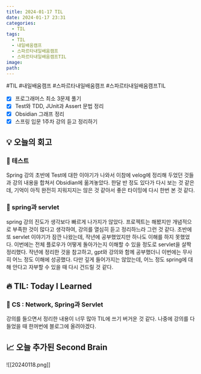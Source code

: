 ```yaml
---
title: 2024-01-17 TIL
date: 2024-01-17 23:31
categories:
  - TIL
tags:
  - TIL
  - 내일배움캠프
  - 스파르타내일배움캠프
  - 스파르타내일배움캠프TIL
image: 
path:
---
```

#TIL #내일배움캠프 #스파르타내일배움캠프 #스파르타내일배움캠프TIL 


- [x] 프로그래머스 최소 3문제 풀기
- [x] Test와 TDD, JUnit과 Assert 문법 정리
- [x] Obsidian 그래프 정리
- [x] 스프링 입문 1주차 강의 듣고 정리하기

## 💡 오늘의 회고
### 👀 테스트
Spring 강의 초반에 Test에 대한 이야기가 나와서 이참에 velog에 정리해 두었던 것들과 강의 내용을 합쳐서 Obsidian에 옮겨놓았다. 한달 반 정도 있다가 다시 보는 것 같은데, 기억이 아직 완전히 지워지지는 않은 것 같아서 좋은 타이밍에 다시 한번 본 것 같다.

### 👀 spring과 servlet
spring 강의 진도가 생각보다 빠르게 나가지가 않았다. 프로젝트는 해봤지만 개념적으로 부족한 것이 많다고 생각하여, 강의를 열심히 듣고 정리하느라 그런 것 같다. 초반에 또 servlet 이야기가 잠깐 나왔는데, 작년에 공부했었지만 하나도 이해를 하지 못했었다. 이번에는 전체 플로우가 어떻게 돌아가는지 이해할 수 있을 정도로 servlet을 살짝 정리했다. 작년에 정리한 것을 참고하고, gpt와 강의와 함께 공부했더니 이번에는 무사히 어느 정도 이해에 성공했다. 다만 깊게 들어가지는 않았는데, 어느 정도 spring에 대해 안다고 자부할 수 있을 때 다시 건드릴 것 같다.

## 🔥 TIL: Today I Learned
### 👀 CS : Network, Spring과 Servlet
강의를 들으면서 정리한 내용이 너무 많아 TIL에 쓰기 버거운 것 같다. 나중에 강의를 다 들었을 때 한꺼번에 블로그에 올려야겠다.

## 📈 오늘 추가된 Second Brain
![[20240118.png]]